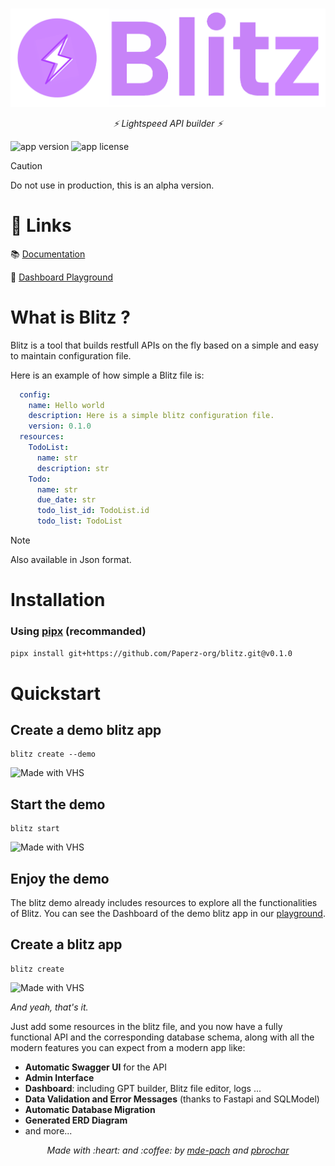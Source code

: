 #

![alt text](./docs/images/blitz_banner.png)
<p align="center">
  <em>⚡️ Lightspeed API builder ⚡️</em>
</p>

![app version](https://img.shields.io/badge/version-0.2.0-brightgreen)
![app license](https://img.shields.io/badge/license-MIT-brightgreen)

> [!CAUTION]
> Do not use in production, this is an alpha version.

# :link: Links 

:books: [Documentation](https://blitz.paperz.app/)

:game_die: [Dashboard Playground](https://blitz.paperz.app/playground)

# **What is Blitz ?**
Blitz is a tool that builds restfull APIs on the fly based on a simple and easy to maintain configuration file.

Here is an example of how simple a Blitz file is:
  ```yaml
    config:
      name: Hello world
      description: Here is a simple blitz configuration file.
      version: 0.1.0
    resources:
      TodoList:
        name: str
        description: str
      Todo:
        name: str
        due_date: str
        todo_list_id: TodoList.id
        todo_list: TodoList
  ```
> [!NOTE]
> Also available in Json format.

# Installation

### Using [pipx](https://pipx.pypa.io/stable/installation/) (recommanded)
```bash
pipx install git+https://github.com/Paperz-org/blitz.git@v0.1.0
```

# Quickstart

## Create a demo blitz app

```console
blitz create --demo
```
![Made with VHS](https://vhs.charm.sh/vhs-4fwHdy68qbYVz5RaZy2XJf.gif)

## Start the demo

```console
blitz start
```

![Made with VHS](https://vhs.charm.sh/vhs-2TEc58IujiV0CB1WoasT99.gif)

## Enjoy the demo

The blitz demo already includes resources to explore all the functionalities of Blitz.
You can see the Dashboard of the demo blitz app in our [playground](https://blitz.paperz.app/playground).

## Create a blitz app

```console
blitz create
```
![Made with VHS](https://vhs.charm.sh/vhs-69aoDSUU50WfSQe3E8lXmv.gif)

*And yeah, that's it.*

Just add some resources in the blitz file, and you now have a fully functional API and the corresponding database schema, along with all the modern features you can expect from a modern app like:

- **Automatic Swagger UI** for the API
- **Admin Interface**
- **Dashboard**: including GPT builder, Blitz file editor, logs ...
- **Data Validation and Error Messages** (thanks to Fastapi and SQLModel)
- **Automatic Database Migration**
- **Generated ERD Diagram**
- and more...

<p align="center">
  <em>Made with :heart: and :coffee: by <a href="https://github.com/mde-pach">mde-pach</a> and <a href="https://github.com/pbrochar">pbrochar</a></em>
</p>


